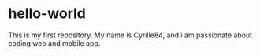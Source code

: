 # hello-world
This is my first repository.
My name is Cyrille84, and i am passionate about coding web and mobile app.
